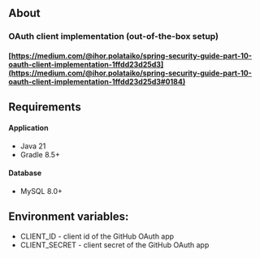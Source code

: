 ## About

### OAuth client implementation (out-of-the-box setup)
#### [https://medium.com/@ihor.polataiko/spring-security-guide-part-10-oauth-client-implementation-1ffdd23d25d3](https://medium.com/@ihor.polataiko/spring-security-guide-part-10-oauth-client-implementation-1ffdd23d25d3#0184)

## Requirements

#### Application
- Java 21
- Gradle 8.5+

#### Database
- MySQL 8.0+

## Environment variables:
- CLIENT_ID - client id of the GitHub OAuth app
- CLIENT_SECRET - client secret of the GitHub OAuth app